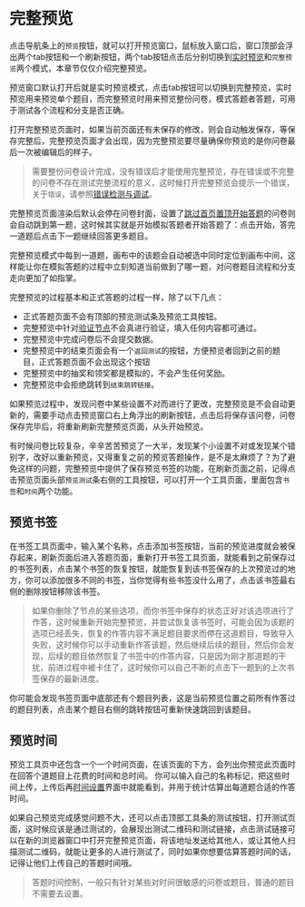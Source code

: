 # 完整预览

点击导航条上的`预览`按钮，就可以打开预览窗口，鼠标放入窗口后，窗口顶部会浮出两个tab按钮和一个刷新按钮，两个tab按钮点击后分别切换到[实时预览](./realtime.md)和`完整预览`两个模式，本章节仅仅介绍完整预览。

预览窗口默认打开后就是实时预览模式，点击tab按钮可以切换到完整预览，实时预览用来预览单个题目，而完整预览时用来预览整份问卷，模式答题者答题，可用于测试各个流程和分支是否正确。


打开完整预览页面时，如果当前页面还有未保存的修改，则会自动触发保存，等保存完整后，完整预览页面才会出现，因为完整预览要尽量确保你预览的是你问卷最后一次被编辑后的样子。

> 需要整份问卷设计完成，没有错误后才能使用完整预览，存在错误或不完整的问卷不存在测试完整流程的意义，这时候打开完整预览会提示一个错误，关于`错误`，请参照[错误检测与调试](../advance-topic/debug.md)。

完整预览页面渲染后默认会停在问卷封面，设置了[跳过首页置顶开始答题](../nodes/start.md)的问卷则会自动跳到第一题，这时候其实就是开始模拟答题者开始答题了：点击开始，答完一道题后点击下一题继续回答更多题目。

完整预览模式中每到一道题，画布中的该题会自动被选中同时定位到画布中间，这样能让你在模拟答题的过程中立刻知道当前做到了哪一题，对问卷题目流程和分支走向更加了如指掌。

完整预览的过程基本和正式答题的过程一样，除了以下几点：
+ 正式答题页面不会有顶部的预览测试条及预览工具按钮。
+ 完整预览中针对[验证节点](../nodes/verify.md)不会真进行验证，填入任何内容都可通过。
+ 完整预览中完成问卷后不会提交数据。
+ 完整预览中的结束页面会有一个`返回测试`的按钮，方便预览者回到之前的题目，正式答题页面不会出现这个按钮
+ 完整预览中的抽奖和领奖都是模拟的，不会产生任何奖励。
+ 完整预览中会拒绝跳转到`结束跳转链接`。

如果预览过程中，发现问卷中某些设置不对而进行了更改，完整预览是不会自动更新的，需要手动点击预览窗口右上角浮出的刷新按钮，点击后将保存该问卷，问卷保存完毕后，将重新刷新完整预览页面，从头开始预览。

有时候问卷比较复杂，辛辛苦苦预览了一大半，发现某个小设置不对或发现某个错别字，改好以重新预览，又得重复之前的预览答题操作，是不是太麻烦了？为了避免这样的问题，完整预览中提供了保存预览书签的功能，在刷新页面之前，记得点击预览页面头部`预览测试`条右侧的工具按钮，可以打开一个工具页面，里面包含`书签`和`时间`两个功能。

## 预览书签
在书签工具页面中，输入某个名称，点击添加书签按钮，当前的预览进度就会被保存起来，刷新页面后进入答题页面，重新打开书签工具页面，就能看到之前保存过的书签列表，点击某个书签的恢复按钮，就能恢复到该书签保存的上次预览过的地方，你可以添加很多不同的书签，当你觉得有些书签没什么用了，点击该书签最右侧的删除按钮移除该书签。

> 如果你删除了节点的某些选项，而你书签中保存的状态正好对该选项进行了作答，这时候重新开始完整预览，并尝试恢复该书签时，可能会因为该题的选项已经丢失，恢复的作答内容不满足题目要求而停在这道题目，导致导入失败，这时候你可以手动重新作答该题，然后继续后续的题目，然后你会发现，后续的题目依然恢复了书签中的作答内容，只是因为刚才那道题的干扰，前进过程中被卡住了，这时候你可以自己不断的点击下一题到的上次书签保存的最新进度。

你可能会发现书签页面中底部还有个题目列表，这是当前预览位置之前所有作答过的题目列表，点击某个题目右侧的跳转按钮可重新快速跳回到该题目。

## 预览时间
预览工具页中还包含一个一个时间页面，在该页面的下方，会列出你预览此页面时在回答个道题目上花费的时间和总时间。
你可以输入自己的名称标记，把这些时间上传，上传后再[时间设置](../timing/concept.md)界面中就能看到，并用于统计估算出每道题合适的作答时间。

如果自己预览完成感觉问题不大，还可以点击顶部工具条的测试按钮，打开测试页面，这时候应该是通过测试的，会展现出测试二维码和测试链接，点击测试链接可以在新的浏览器窗口中打开完整预览页面，将该地址发送给其他人，或让其他人扫描测试二维码，就能让更多的人进行测试了，同时如果你想要估算答题时间的话，记得让他们上传自己的答题时间哦。

> 答题时间控制，一般只有针对某些对时间很敏感的问卷或题目，普通的题目不需要去设置。